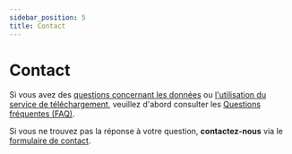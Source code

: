 ```yaml
---
sidebar_position: 5
title: Contact
---
```


# Contact

Si vous avez des [questions concernant les données](/a-data-groundbased) ou [l'utilisation du service de téléchargement](/general/download), veuillez d'abord consulter les [Questions fréquentes (FAQ)](/general/faq). 

Si vous ne trouvez pas la réponse à votre question, **contactez-nous** via le [formulaire de contact](https://www.meteosuisse.admin.ch/portrait/contact/formulaire-de-contact.html).
